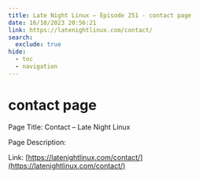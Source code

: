 ```yaml
---
title: Late Night Linux – Episode 251 - contact page
date: 16/10/2023 20:56:21
link: https://latenightlinux.com/contact/
search:
  exclude: true
hide:
  - toc
  - navigation
---
```


# contact page

Page Title: Contact – Late Night Linux

Page Description:  

Link: [https://latenightlinux.com/contact/](https://latenightlinux.com/contact/)